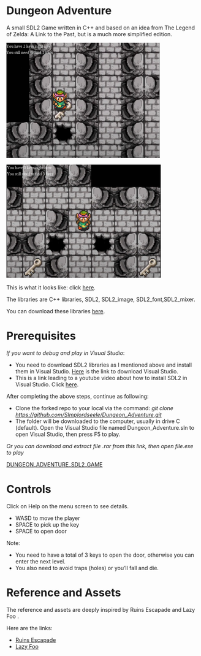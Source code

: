 # Dungeon Adventure

A small SDL2 Game written in C++ and based on an idea from The Legend of Zelda: A Link to the Past, but is a much more simplified edition.

![](media/ead2a83b9238f8bd03e9152db365cddd.png)

![](media/31a45f34fedbd765f5f93665fc748c56.png)

This is what it looks like: click [here](https://www.youtube.com/watch?v=ZUIyq97FVTQ&ab_channel=Tu%E1%BA%A5nAnhNguy%E1%BB%85nNg%E1%BB%8Dc).

The libraries are C++ libraries, SDL2, SDL2_image, SDL2_font,SDL2_mixer.

You can download these libraries [here](https://github.com/libsdl-org/SDL/releases/tag/release-2.30.2).

# Prerequisites

*If you want to debug and play in Visual Studio*:

-   You need to download SDL2 libraries as I mentioned above and install them in Visual Studio. [Here](https://visualstudio.microsoft.com/fr/downloads/) is the link to download Visual Studio.
-   This is a link leading to a youtube video about how to install SDL2 in Visual Studio. Click [here](https://www.youtube.com/watch?v=UgJadfInqyo&ab_channel=Th%C3%A0nhAnOfficial).

After completing the above steps, continue as following:

-   Clone the forked repo to your local via the command: *git clone https://github.com/SImplordseele/Dungeon_Adventure.git*
-   The folder will be downloaded to the computer, usually in drive C (default). Open the Visual Studio file named Dungeon_Adventure.sln to open Visual Studio, then press F5 to play.

*Or you can download and extract file .rar from this link, then open file.exe to play*

[DUNGEON_ADVENTURE_SDL2_GAME](https://github.com/SImplordseele/Dungeon_Adventure/releases/tag/publish)

# Controls

Click on Help on the menu screen to see details.

-   WASD to move the player
-   SPACE to pick up the key
-   SPACE to open door

Note:

-   You need to have a total of 3 keys to open the door, otherwise you can enter the next level.
-   You also need to avoid traps (holes) or you’ll fall and die.

# Reference and Assets

The reference and assets are deeply inspired by Ruins Escapade and Lazy Foo .

Here are the links:

-   [Ruins Escapade](https://github.com/AparaV/Ruins-Escapade)
-   [Lazy Foo](https://lazyfoo.net/tutorials/SDL/)
